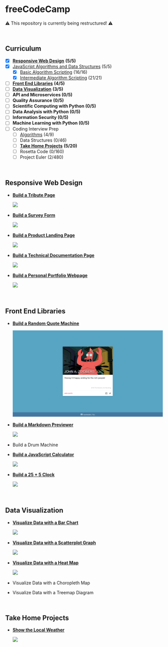 # freeCodeCamp

:warning: This repository is currently being restructured! :warning:

&nbsp;

## Curriculum

- [x] [**Responsive Web Design**](https://github.com/b0mh0lt/freeCodeCamp#responsive-web-design) **(5/5)**
- [x] [JavaScript Algorithms and Data Structures](https://github.com/b0mh0lt/freeCodeCamp/tree/master/js_algorithms_and_data_structures) (5/5)
  - [x] [Basic Algorithm Scripting](https://github.com/b0mh0lt/freeCodeCamp/tree/master/js_algorithms_and_data_structures/basic_algorithm_scripting) (16/16)
  - [x] [Intermediate Algorithm Scripting](https://github.com/b0mh0lt/freeCodeCamp/tree/master/js_algorithms_and_data_structures/intermediate_algorithm_scripting) (21/21)
- [ ] [**Front End Libraries**](https://github.com/b0mh0lt/freeCodeCamp#front-end-libraries) **(4/5)**
- [ ] [**Data Visualization**](https://github.com/b0mh0lt/freeCodeCamp#data-visualization) **(3/5)**
- [ ] **API and Microservices (0/5)**
- [ ] **Quality Assurance (0/5)**
- [ ] **Scientific Computing with Python (0/5)**
- [ ] **Data Analysis with Python (0/5)**
- [ ] **Information Security (0/5)**
- [ ] **Machine Learning with Python (0/5)**
- [ ] Coding Interview Prep
  - [ ] [Algorithms](https://github.com/b0mh0lt/freeCodeCamp/tree/master/coding_interview_prep/algorithms) (4/9)
  - [ ] Data Structures (0/46)
  - [ ] [**Take Home Projects**](https://github.com/b0mh0lt/freeCodeCamp#take-home-projects) **(5/20)**
  - [ ] Rosetta Code (0/160)
  - [ ] Project Euler (2/480)

&nbsp;

## Responsive Web Design

- [**Build a Tribute Page**](https://b0mh0lt.github.io/freeCodeCamp/responsive_web_design/tribute_page)

  [![](_assets/README/tribute_page.png)](https://b0mh0lt.github.io/freeCodeCamp/responsive_web_design/tribute_page)

- [**Build a Survey Form**](https://b0mh0lt.github.io/freeCodeCamp/responsive_web_design/survey_form)

  [![](_assets/README/todo.png)](https://b0mh0lt.github.io/freeCodeCamp/responsive_web_design/survey_form)

- [**Build a Product Landing Page**](https://b0mh0lt.github.io/freeCodeCamp/responsive_web_design/landing_page)

  [![](_assets/README/landing_page.png)](https://b0mh0lt.github.io/freeCodeCamp/responsive_web_design/landing_page)

- [**Build a Technical Documentation Page**](https://b0mh0lt.github.io/freeCodeCamp/responsive_web_design/documentation_page)

  [![](_assets/README/documentation_page.png)](https://b0mh0lt.github.io/freeCodeCamp/responsive_web_design/documentation_page)

- [**Build a Personal Portfolio Webpage**](https://b0mh0lt.github.io/freeCodeCamp/responsive_web_design/personal_portfolio)

  [![](_assets/README/todo.png)](https://b0mh0lt.github.io/freeCodeCamp/responsive_web_design/personal_portfolio)

&nbsp;

## Front End Libraries

- [**Build a Random Quote Machine**](https://b0mh0lt.github.io/freeCodeCamp/front_end_libraries/random_quote_machine)

  [![](_assets/README/random_quote_machine.png)](https://b0mh0lt.github.io/freeCodeCamp/front_end_libraries/random_quote_machine)

- [**Build a Markdown Previewer**](https://b0mh0lt.github.io/freeCodeCamp/front_end_libraries/markdown_previewer)

  [![](_assets/README/markdown_previewer.png)](https://b0mh0lt.github.io/freeCodeCamp/front_end_libraries/markdown_previewer)

- Build a Drum Machine

- [**Build a JavaScript Calculator**](https://b0mh0lt.github.io/freeCodeCamp/front_end_libraries/js_calculator)

  [![](_assets/README/todo.png)](https://b0mh0lt.github.io/freeCodeCamp/front_end_libraries/js_calculator)

- [**Build a 25 + 5 Clock**](https://b0mh0lt.github.io/freeCodeCamp/front_end_libraries/25_5_clock)

  [![](_assets/README/todo.png)](https://b0mh0lt.github.io/freeCodeCamp/front_end_libraries/25_5_clock)

&nbsp;

## Data Visualization

- [**Visualize Data with a Bar Chart**](https://b0mh0lt.github.io/freeCodeCamp/data_visualization/bar_chart)

  [![](_assets/README/bar_chart.png)](https://b0mh0lt.github.io/freeCodeCamp/data_visualization/bar_chart)

- [**Visualize Data with a Scatterplot Graph**](https://b0mh0lt.github.io/freeCodeCamp/data_visualization/scatter_plot)

  [![](_assets/README/scatter_plot.png)](https://b0mh0lt.github.io/freeCodeCamp/data_visualization/scatter_plot)

- [**Visualize Data with a Heat Map**](https://b0mh0lt.github.io/freeCodeCamp/data_visualization/heat_map)

  [![](_assets/README/heat_map.png)](https://b0mh0lt.github.io/freeCodeCamp/data_visualization/heat_map)

- Visualize Data with a Choropleth Map

- Visualize Data with a Treemap Diagram

&nbsp;

## Take Home Projects

- [**Show the Local Weather**](https://b0mh0lt.github.io/freeCodeCamp/coding_interview_prep/local_weather)

  [![](_assets/README/todo.png)](https://b0mh0lt.github.io/freeCodeCamp/coding_interview_prep/local_weather)
